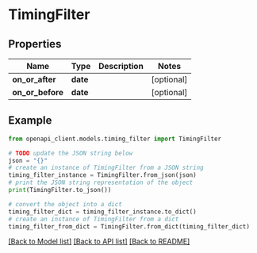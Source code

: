 # TimingFilter


## Properties

Name | Type | Description | Notes
------------ | ------------- | ------------- | -------------
**on_or_after** | **date** |  | [optional] 
**on_or_before** | **date** |  | [optional] 

## Example

```python
from openapi_client.models.timing_filter import TimingFilter

# TODO update the JSON string below
json = "{}"
# create an instance of TimingFilter from a JSON string
timing_filter_instance = TimingFilter.from_json(json)
# print the JSON string representation of the object
print(TimingFilter.to_json())

# convert the object into a dict
timing_filter_dict = timing_filter_instance.to_dict()
# create an instance of TimingFilter from a dict
timing_filter_from_dict = TimingFilter.from_dict(timing_filter_dict)
```
[[Back to Model list]](../README.md#documentation-for-models) [[Back to API list]](../README.md#documentation-for-api-endpoints) [[Back to README]](../README.md)


